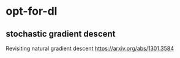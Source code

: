 # opt-for-dl
## stochastic gradient descent
Revisiting natural gradient descent https://arxiv.org/abs/1301.3584
